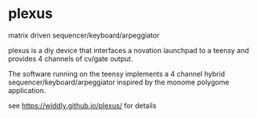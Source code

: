 # plexus
matrix driven sequencer/keyboard/arpeggiator

plexus is a diy device that interfaces a novation launchpad to a teensy and provides 4 channels of cv/gate output.  

The software running on the teensy implements a 4 channel hybrid sequencer/keyboard/arpeggiator inspired by the monome polygome application.

see https://widdly.github.io/plexus/ for details

